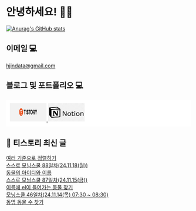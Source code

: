# 안녕하세요! 🙋‍♂️

[![Anurag's GitHub stats](https://github-readme-stats.vercel.app/api?username=HGJin)](https://github.com/anuraghazra/github-readme-stats)
<!--
[![Top Langs](https://github-readme-stats.vercel.app/api/top-langs/?username=HGJin&layout=compact&hide=r,jupyter%20notebook,c%23&exclude_repo=roharui.github.io)](https://github.com/anuraghazra/github-readme-stats)
-->
<!--
## 이런 환경에 익숙해요✍🏼

## 언어

<p>
  <img alt="" src= "https://img.shields.io/badge/JavaScript-F7DF1E?style=flat-square&logo=JavaScript&logoColor=white"/> 
  <img alt="" src= "https://img.shields.io/badge/TypeScript-black?logo=typescript&logoColor=blue"/>
</p>
-->
## 이메일 💻

hjindata@gmail.com

## 블로그 및 포트폴리오 💻

<div style="display: flex; flex-direction: row;background-color: white;padding: 10px;">
    <div style="margin-right: 10px;">
        <a href="https://hjindata.tistory.com/">
            <img src="https://github.com/HGJin/tistory/blob/main/logo/tistory1.png?raw=true" width="100" height="50" />
        </a>
        <a href="https://adventurous-pamphlet-28c.notion.site/DA-Data-Analyst-d609592479e144c9ba8ea716122ef05c/">
            <img src="https://github.com/HGJin/tistory/blob/e35e6767cef7d139a31c75581ae47e5a76940263/logo/notion.png?raw=true" width="100" height="50" />
        </a>
    </div>
</div>

## 📝 티스토리 최신 글

<a href=https://hjindata.tistory.com/406>여러 기준으로 정렬하기</a></br><a href=https://hjindata.tistory.com/405>스스로 모닝스쿨 88일차(24.11.18(월))</a></br><a href=https://hjindata.tistory.com/400>동물의 아이디와 이름</a></br><a href=https://hjindata.tistory.com/404>스스로 모닝스쿨 87일차(24.11.15(금))</a></br><a href=https://hjindata.tistory.com/399>이름에 el이 들어가는 동물 찾기</a></br><a href=https://hjindata.tistory.com/403>모닝스쿨 46일차(24.11.14(목) 07:30 ~ 08:30)</a></br><a href=https://hjindata.tistory.com/398>동명 동물 수 찾기</a></br>